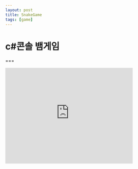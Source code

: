 ```yaml
---
layout: post
title: SnakeGame
tags: [game]
---
```


# c#콘솔 뱀게임
===

<iframe width="400" height="300" src="https://www.youtube.com/embed/KyoBg08fqio" title="C# Console 뱀게임" frameborder="0" allow="accelerometer; autoplay; clipboard-write; encrypted-media; gyroscope; picture-in-picture; web-share" referrerpolicy="strict-origin-when-cross-origin" allowfullscreen></iframe>